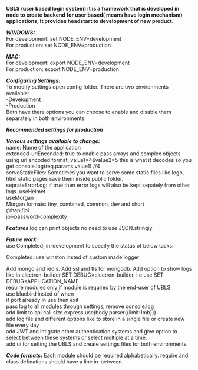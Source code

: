 **UBLS (user based login system) it is a framework that is developed in node to create backend for user based( means have login mechanism) applications, It provides headstart to development of new product.**

**_WINDOWS:_**  
For development: set NODE_ENV=development  
For production: set NODE_ENV=production

**_MAC:_**  
For development: export NODE_ENV=development  
For production: export NODE_ENV=production

**_Configuring Settings:_**  
To modify settings open config folder. There are two environments available:  
-Development  
-Production  
Both have there options you can choose to enable and disable them separately in both environments.

**_Recommended settings for production_**

**_Various settings available to change:_**  
name: Name of the application  
extended-urlEnconded: true to enable pass arrays and complex objects using url encoded format, value1=4&value2=5 this is what it decodes so you get console.log(req.params.value1) //4  
serveStaticFiles: Sometimes you want to serve some static files like logo, html static pages save them inside public folder.  
seprateErrorLog: if true then error logs will also be kept sepately from other logs.
useHelmet  
useMorgan  
Morgan formats: tiny, combined, common, dev and short  
@hapi/joi  
joi-password-complexity

**_Features_**
log can print objects no need to use JSON.stringiy

**_Future work:_**  
use Completed, in-development to specify the status of below tasks:

Completed: use winston insted of custom made logger

Add mongo and redis.
Add ssl and tls for mongodb.
Add option to show logs like in electron-builder SET DEBUG=electron-builder, i.e use SET DEBUG=APPLICATION_NAME   
require modules only if module is required by the end-user of UBLS  
use bluebird insted of when  
if port already in use then exit  
pass log to all modules through settings, remove console.log  
add limit to api call size express.use(body.parser({limit:1mb}))  
add log file and different options like to store in a single file or create new file every day  
add JWT and intigrate other authentication systems and give option to select between these systems or select multiple at a time.  
add ui for setting the UBLS and create settings files for both environments.

**_Code formats:_**
Each module should be required alphabetically.
require and class definations should have a line in-between.
